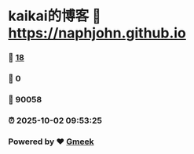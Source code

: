 # kaikai的博客 :link: https://naphjohn.github.io 
### :page_facing_up: [18](https://naphjohn.github.io/tag.html) 
### :speech_balloon: 0 
### :hibiscus: 90058 
### :alarm_clock: 2025-10-02 09:53:25 
### Powered by :heart: [Gmeek](https://github.com/Meekdai/Gmeek)
